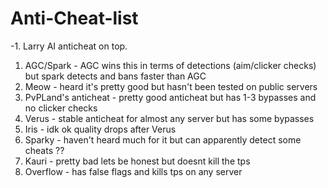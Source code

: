 # Anti-Cheat-list
-1. Larry AI anticheat on top. 

1. AGC/Spark - AGC wins this in terms of detections (aim/clicker checks) but spark detects and bans faster than AGC
2. Meow - heard it's pretty good but hasn't been tested on public servers
3. PvPLand's anticheat - pretty good anticheat but has 1-3 bypasses and no clicker checks
4. Verus - stable anticheat for almost any server but has some bypasses
5. Iris - idk ok quality drops after Verus
6. Sparky - haven't heard much for it but can apparently detect some cheats ??
7. Kauri - pretty bad lets be honest but doesnt kill the tps
8. Overflow - has false flags and kills tps on any server












































